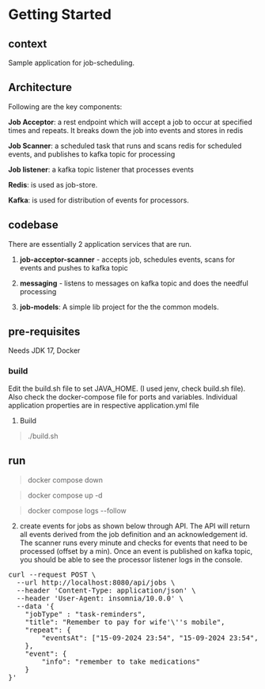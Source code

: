 # Getting Started

## context
Sample application for job-scheduling.

## Architecture
Following are the key components:

**Job Acceptor**: a rest endpoint which will accept a job to occur at specified times and repeats. It breaks down the job into events and stores in redis

**Job Scanner**: a scheduled task that runs and scans redis for scheduled events, and publishes to kafka topic for processing

**Job listener**: a kafka topic listener that processes events

**Redis**: is used as job-store.

**Kafka**: is used for distribution of events for processors.


## codebase
There are essentially 2 application services that are run.
1. **job-acceptor-scanner** - accepts job, schedules events, scans for events and pushes to kafka topic
2. **messaging** - listens to messages on kafka topic and does the needful processing

 
1. **job-models**: A simple lib project for the the common models.



## pre-requisites
Needs JDK 17, Docker 


### build
Edit the build.sh file to set JAVA_HOME. (I used jenv, check build.sh file). Also check the docker-compose file for ports and variables. Individual application properties are in respective application.yml file
1. Build
> ./build.sh


## run
> docker compose down

> docker compose up -d

> docker compose logs --follow
2. create events for jobs as shown below through API.
The API will return all events derived from the job definition and an acknowledgement id.
The scanner runs every minute and checks for events that need to be processed (offset by a min). 
Once an event is published on kafka topic, you should be able to see the processor listener logs in the console. 

<pre>
curl --request POST \
  --url http://localhost:8080/api/jobs \
  --header 'Content-Type: application/json' \
  --header 'User-Agent: insomnia/10.0.0' \
  --data '{
	"jobType" : "task-reminders",
	"title": "Remember to pay for wife'\''s mobile",
	"repeat": {
		"eventsAt": ["15-09-2024 23:54", "15-09-2024 23:54", "15-09-2024 23:55", "15-09-2024 23:55", "15-09-2024 23:55"]
	},
	"event": {
		"info": "remember to take medications"
	}
}'
</pre>
